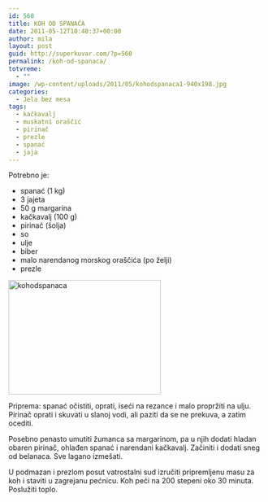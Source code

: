```yaml
---
id: 560
title: KOH OD SPANAĆA
date: 2011-05-12T10:40:37+00:00
author: mila
layout: post
guid: http://superkuvar.com/?p=560
permalink: /koh-od-spanaca/
totvreme:
  - ""
image: /wp-content/uploads/2011/05/kohodspanaca1-940x198.jpg
categories:
  - Jela bez mesa
tags:
  - kačkavalj
  - muskatni oraščić
  - pirinač
  - prezle
  - spanać
  - jaja
---
```

Potrebno je:

  * spanać (1 kg)
  * 3 jajeta
  * 50 g margarina
  * kačkavalj (100 g)
  * pirinač (šolja)
  * so
  * ulje
  * biber
  * malo narendanog morskog oraščića (po želji)
  * prezle

[<img class="alignnone size-medium wp-image-10833" src="//superkuvar.com/wp-content/uploads/2011/05/kohodspanaca1-300x225.jpg" alt="kohodspanaca" width="300" height="225" />](//superkuvar.com/wp-content/uploads/2011/05/kohodspanaca1-e1453448400589.jpg)

Priprema: spanać očistiti, oprati, iseći na rezance i malo propržiti na ulju. Pirinač oprati i skuvati u slanoj vodi, ali paziti da se ne prekuva, a zatim ocediti.

Posebno penasto umutiti žumanca sa margarinom, pa u njih dodati hladan obaren pirinač, ohlađen spanać i narendani kačkavalj. Začiniti i dodati sneg od belanaca. Sve lagano izmešati.

U podmazan i prezlom posut vatrostalni sud izručiti pripremljenu masu za koh i staviti u zagrejanu pećnicu. Koh peći na 200 stepeni oko 30 minuta. Poslužiti toplo.

&nbsp;